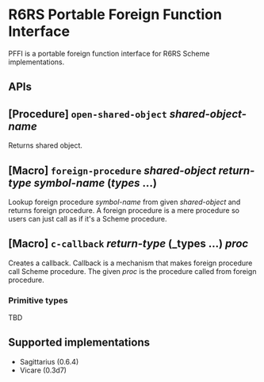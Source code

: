 R6RS Portable Foreign Function Interface
========================================

PFFI is a portable foreign function interface for R6RS Scheme implementations.


## APIs


[Procedure] `open-shared-object` _shared-object-name_
------------------------------------------------------
Returns shared object.

[Macro] `foreign-procedure` _shared-object_ _return-type_ _symbol-name_ (_types_ ...)
-------------------------------------------------------------------------------------
Lookup foreign procedure _symbol-name_ from given _shared-object_ and returns
foreign procedure. A foreign procedure is a mere procedure so users can just
call as if it's a Scheme procedure.

[Macro] `c-callback` _return-type_ (_types ...) _proc_
-------------------------------------------------------
Creates a callback. Callback is a mechanism that makes foreign procedure
call Scheme procedure. The given _proc_ is the procedure called from
foreign procedure.

### Primitive types

TBD


## Supported implementations

- Sagittarius (0.6.4)
- Vicare (0.3d7)
